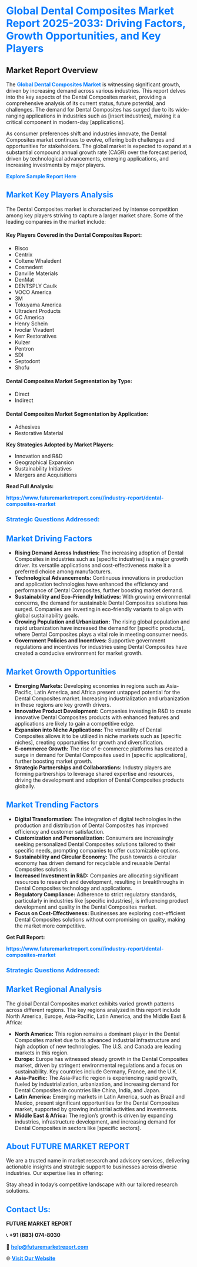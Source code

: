 <h1 style="color: #007BFF;">Global Dental Composites Market Report 2025-2033: Driving Factors, Growth Opportunities, and Key Players</h1>

<section id="overview">
<h2>Market Report Overview</h2>
<p>The <a href="https://www.futuremarketreport.com//industry-report/dental-composites-market" style="color: #007BFF; text-decoration: none;"><strong>Global Dental Composites Market</strong></a> is witnessing significant growth, driven by increasing demand across various industries. This report delves into the key aspects of the Dental Composites market, providing a comprehensive analysis of its current status, future potential, and challenges. The demand for Dental Composites has surged due to its wide-ranging applications in industries such as [insert industries], making it a critical component in modern-day [applications].</p>
<p>As consumer preferences shift and industries innovate, the Dental Composites market continues to evolve, offering both challenges and opportunities for stakeholders. The global market is expected to expand at a substantial compound annual growth rate (CAGR) over the forecast period, driven by technological advancements, emerging applications, and increasing investments by major players.</p>
</section>

<section id="overview">
<p><a href="https://www.futuremarketreport.com//request-sample/reportId=87552" style="color: #007BFF; text-decoration: none;"><strong>Explore Sample Report Here</strong></a></p>
</section>

<section id="key-players">
<h2 style="color: #007BFF;">Market Key Players Analysis</h2>
<p>The Dental Composites market is characterized by intense competition among key players striving to capture a larger market share. Some of the leading companies in the market include:</p>
<h4>Key Players Covered in the Dental Composites Report:</h4>
<ul><li>Bisco</li><li>Centrix</li><li>Coltene Whaledent</li><li>Cosmedent</li><li>Danville Materials</li><li>DenMat</li><li>DENTSPLY Caulk</li><li>VOCO America</li><li>3M</li><li>Tokuyama America</li><li>Ultradent Products</li><li>GC America</li><li>Henry Schein</li><li>Ivoclar Vivadent</li><li>Kerr Restoratives</li><li>Kulzer</li><li>Pentron</li><li>SDI</li><li>Septodont</li><li>Shofu</li></ul>
<h4>Dental Composites Market Segmentation by Type:</h4>
<ul><li>Direct</li><li>Indirect</li></ul>

<h4>Dental Composites Market Segmentation by Application:</h4>
<ul><li>Adhesives</li><li>Restorative Material</li></ul>
<p><strong>Key Strategies Adopted by Market Players:</strong></p>
<ul>
<li>Innovation and R&D</li>
<li>Geographical Expansion</li>
<li>Sustainability Initiatives</li>
<li>Mergers and Acquisitions</li>
</ul>
</section>

<section>
<p><strong>Read Full Analysis: </strong></p><a href="https://www.futuremarketreport.com//industry-report/dental-composites-market" style="color: #007BFF; text-decoration: none;"><strong>https://www.futuremarketreport.com//industry-report/dental-composites-market</strong></a>
<h3 style="color: #007BFF;">Strategic Questions Addressed:</h3>
</section>

<section id="driving-factors">
<h2 style="color: #007BFF;">Market Driving Factors</h2>
<ul>
<li><strong>Rising Demand Across Industries:</strong> The increasing adoption of Dental Composites in industries such as [specific industries] is a major growth driver. Its versatile applications and cost-effectiveness make it a preferred choice among manufacturers.</li>
<li><strong>Technological Advancements:</strong> Continuous innovations in production and application technologies have enhanced the efficiency and performance of Dental Composites, further boosting market demand.</li>
<li><strong>Sustainability and Eco-Friendly Initiatives:</strong> With growing environmental concerns, the demand for sustainable Dental Composites solutions has surged. Companies are investing in eco-friendly variants to align with global sustainability goals.</li>
<li><strong>Growing Population and Urbanization:</strong> The rising global population and rapid urbanization have increased the demand for [specific products], where Dental Composites plays a vital role in meeting consumer needs.</li>
<li><strong>Government Policies and Incentives:</strong> Supportive government regulations and incentives for industries using Dental Composites have created a conducive environment for market growth.</li>
</ul>
</section>

<section id="growth-opportunities">
<h2 style="color: #007BFF;">Market Growth Opportunities</h2>
<ul>
<li><strong>Emerging Markets:</strong> Developing economies in regions such as Asia-Pacific, Latin America, and Africa present untapped potential for the Dental Composites market. Increasing industrialization and urbanization in these regions are key growth drivers.</li>
<li><strong>Innovative Product Development:</strong> Companies investing in R&D to create innovative Dental Composites products with enhanced features and applications are likely to gain a competitive edge.</li>
<li><strong>Expansion into Niche Applications:</strong> The versatility of Dental Composites allows it to be utilized in niche markets such as [specific niches], creating opportunities for growth and diversification.</li>
<li><strong>E-commerce Growth:</strong> The rise of e-commerce platforms has created a surge in demand for Dental Composites used in [specific applications], further boosting market growth.</li>
<li><strong>Strategic Partnerships and Collaborations:</strong> Industry players are forming partnerships to leverage shared expertise and resources, driving the development and adoption of Dental Composites products globally.</li>
</ul>
</section>

<section id="trending-factors">
<h2 style="color: #007BFF;">Market Trending Factors</h2>
<ul>
<li><strong>Digital Transformation:</strong> The integration of digital technologies in the production and distribution of Dental Composites has improved efficiency and customer satisfaction.</li>
<li><strong>Customization and Personalization:</strong> Consumers are increasingly seeking personalized Dental Composites solutions tailored to their specific needs, prompting companies to offer customizable options.</li>
<li><strong>Sustainability and Circular Economy:</strong> The push towards a circular economy has driven demand for recyclable and reusable Dental Composites solutions.</li>
<li><strong>Increased Investment in R&D:</strong> Companies are allocating significant resources to research and development, resulting in breakthroughs in Dental Composites technology and applications.</li>
<li><strong>Regulatory Compliance:</strong> Adherence to strict regulatory standards, particularly in industries like [specific industries], is influencing product development and quality in the Dental Composites market.</li>
<li><strong>Focus on Cost-Effectiveness:</strong> Businesses are exploring cost-efficient Dental Composites solutions without compromising on quality, making the market more competitive.</li>
</ul>
</section>

<section>
<p><strong>Get Full Report: </strong></p><a href="https://www.futuremarketreport.com//industry-report/dental-composites-market" style="color: #007BFF; text-decoration: none;"><strong>https://www.futuremarketreport.com//industry-report/dental-composites-market</strong></a>
<h3 style="color: #007BFF;">Strategic Questions Addressed:</h3>
</section>


<section id="regional-analysis">
<h2 style="color: #007BFF;">Market Regional Analysis</h2>
<p>The global Dental Composites market exhibits varied growth patterns across different regions. The key regions analyzed in this report include North America, Europe, Asia-Pacific, Latin America, and the Middle East & Africa:</p>
<ul>
<li><strong>North America:</strong> This region remains a dominant player in the Dental Composites market due to its advanced industrial infrastructure and high adoption of new technologies. The U.S. and Canada are leading markets in this region.</li>
<li><strong>Europe:</strong> Europe has witnessed steady growth in the Dental Composites market, driven by stringent environmental regulations and a focus on sustainability. Key countries include Germany, France, and the U.K.</li>
<li><strong>Asia-Pacific:</strong> The Asia-Pacific region is experiencing rapid growth, fueled by industrialization, urbanization, and increasing demand for Dental Composites in countries like China, India, and Japan.</li>
<li><strong>Latin America:</strong> Emerging markets in Latin America, such as Brazil and Mexico, present significant opportunities for the Dental Composites market, supported by growing industrial activities and investments.</li>
<li><strong>Middle East & Africa:</strong> The region’s growth is driven by expanding industries, infrastructure development, and increasing demand for Dental Composites in sectors like [specific sectors].</li>
</ul>
</section>

<footer>
<h2 style="color: #007BFF;">About FUTURE MARKET REPORT</h2>
<p>We are a trusted name in market research and advisory services, delivering actionable insights and strategic support to businesses across diverse industries. Our expertise lies in offering:</p>

<p>Stay ahead in today’s competitive landscape with our tailored research solutions.</p>

<h2 style="color: #007BFF;">Contact Us:</h2>
<p><strong>FUTURE MARKET REPORT</strong></p>
<p>📞 <strong>+91 (883) 074-8030</strong></p>
<p>📧 <strong><a href="mailto:help@futuremarketreport.com" style="color: #007BFF;">help@futuremarketreport.com</a></strong></p>
<p>🌐 <strong><a href="https://www.futuremarketreport.com/" style="color: #007BFF;">Visit Our Website</a></strong></p>
</footer>